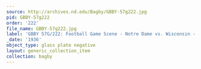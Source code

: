```yaml
---
source: http://archives.nd.edu/Bagby/GBBY-57g222.jpg
pid: GBBY-57g222
order: '222'
file_name: GBBY-57g222.jpg
label: 'GBBY 57G/222: Football Game Scene - Notre Dame vs. Wisconsin - 1936'
_date: '1936'
object_type: glass plate negative
layout: generic_collection_item
collection: bagby
---
```

